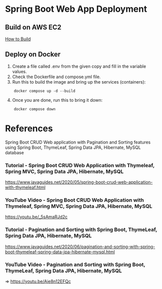 # Spring Boot Web App Deployment

## Build on AWS EC2

[How to Build](https://github.com/melvincv/springboot-crud-webapp/blob/master/notes/Build%20Instructions.pdf)

## Deploy on Docker

1. Create a file called .env from the given copy and fill in the variable values.
2. Check the Dockerfile and compose.yml file.
3. Run this to build the image and bring up the services (containers):

```
    docker compose up -d --build
```

4. Once you are done, run this to bring it down:

```
    docker compose down
```

# References

Spring Boot CRUD Web application with Pagination and Sorting features using Spring Boot, ThymeLeaf, Spring Data JPA, Hibernate, MySQL database

### Tutorial - Spring Boot CRUD Web Application with Thymeleaf, Spring MVC, Spring Data JPA, Hibernate, MySQL
https://www.javaguides.net/2020/05/spring-boot-crud-web-application-with-thymeleaf.html

### YouTube Video - Spring Boot CRUD Web Application with Thymeleaf, Spring MVC, Spring Data JPA, Hibernate, MySQL
https://youtu.be/_5sAmaRJd2c

### Tutorial - Pagination and Sorting with Spring Boot, ThymeLeaf, Spring Data JPA, Hibernate, MySQL
https://www.javaguides.net/2020/06/pagination-and-sorting-with-spring-boot-thymeleaf-spring-data-jpa-hibernate-mysql.html

### YouTube Video  - Pagination and Sorting with Spring Boot, ThymeLeaf, Spring Data JPA, Hibernate, MySQL
=> https://youtu.be/Aie8n12EFQc
